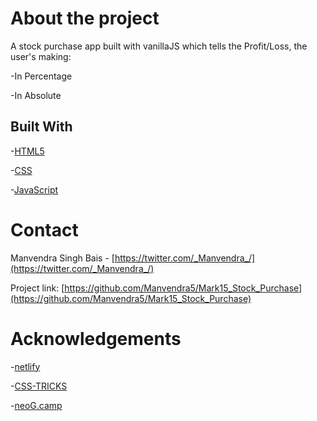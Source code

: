 # About the project

A stock purchase app built with vanillaJS which tells the Profit/Loss, the user's making:

-In Percentage

-In Absolute

## Built With

-[HTML5](https://developer.mozilla.org/en-US/docs/Glossary/HTML5)

-[CSS](https://developer.mozilla.org/en-US/docs/Web/CSS)

-[JavaScript](https://developer.mozilla.org/en-US/docs/Web/javascript)

# Contact

Manvendra Singh Bais - [https://twitter.com/_Manvendra_/](https://twitter.com/_Manvendra_/)

Project link: [https://github.com/Manvendra5/Mark15_Stock_Purchase](https://github.com/Manvendra5/Mark15_Stock_Purchase)

# Acknowledgements

-[netlify](https://www.netlify.com/)

-[CSS-TRICKS](https://css-tricks.com/)

-[neoG.camp](https://neog.camp/)

